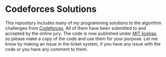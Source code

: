# Codeforces Solutions

This repository includes many of my programming solutions to the algorithm challenges from [Codeforces](https://codeforces.com). All of them have been submitted to and accepted by the online jury. The code is now published under [MIT license](LICENSE), so please make a copy of the code and use them for your purpose. Let me know by making an issue in the ticket system, if you have any issue with the code or you have any comment to them.
